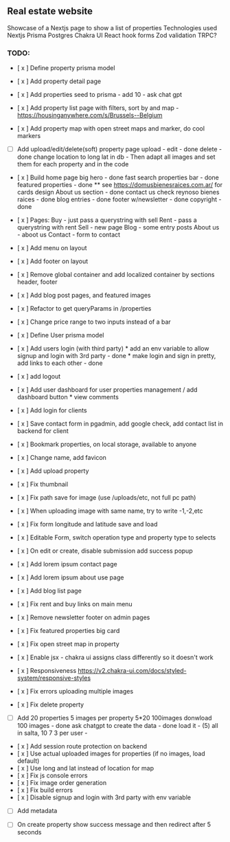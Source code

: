 ## Real estate website
Showcase of a Nextjs page to show a list of properties
Technologies used
Nextjs
Prisma
Postgres
Chakra UI
React hook forms
Zod validation
TRPC?

### TODO:
- [ x ] Define property prisma model
- [ x ] Add property detail page
- [ x ] Add properties seed to prisma - add 10 - ask chat gpt
- [ x ] Add property list page with filters, sort by and map - https://housinganywhere.com/s/Brussels--Belgium

- [ x ] Add property map with open street maps and marker, do cool markers
- [ ] Add upload/edit/delete(soft) property page
      upload                                    - 
      edit                                      - done
      delete                                    - done
      change location to long lat in db         - 
      Then adapt all images and set them for each property and in the code
- [ x ] Build home page
      big hero                                  - done
      fast search properties bar                - done
      featured properties                       - done
      ** see https://domusbienesraices.com.ar/ for cards design
      About us section                          - done
      contact us check reynoso bienes raices    - done
      blog entries                              - done
      footer w/newsletter                       - done
      copyright                                 - done
- [ x ] Pages:
      Buy         - just pass a querystring with sell
      Rent        - pass a querystring with rent
      Sell        - new page
      Blog        - some entry posts
      About us    - aboot us
      Contact     - form to contact
- [ x ] Add menu on layout
- [ x ] Add footer on layout
- [ x ] Remove global container and add localized container by sections
      header, footer
- [ x ] Add blog post pages, and featured images
- [ x ] Refactor to get queryParams in /properties
- [ x ] Change price range to two inputs instead of a bar

- [ x ] Define User prisma model
- [ x ] Add users login (with third party)
      * add an env variable to allow signup and login with 3rd party    - done
      * make login and sign in pretty, add links to each other          - done
- [ x ] add logout
- [ x ] Add user dashboard for user properties management / add dashboard button
      * view comments
- [ x ] Add login for clients
- [ x ] Save contact form in pgadmin, add google check, add contact list in backend for client
- [ x ] Bookmark properties, on local storage, available to anyone
- [ x ] Change name, add favicon

- [ x ] Add upload property
- [ x ] Fix thumbnail
- [ x ] Fix path save for image (use /uploads/etc, not full pc path)
- [ x ] When uploading image with same name, try to write -1,-2,etc
- [ x ] Fix form longitude and latitude save and load
- [ x ] Editable Form, switch operation type and property type to selects
- [ x ] On edit or create, disable submission add success popup
- [ x ] Add lorem ipsum contact page
- [ x ] Add lorem ipsum about use page
- [ x ] Add blog list page
- [ x ] Fix rent and buy links on main menu
- [ x ] Remove newsletter footer on admin pages
- [ x ] Fix featured properties big card
- [ x ] Fix open street map in property
- [ x ] Enable jsx - chakra ui assigns class differently so it doesn't work
- [ x ] Responsiveness
      https://v2.chakra-ui.com/docs/styled-system/responsive-styles
- [ x ] Fix errors uploading multiple images
- [ x ] Fix delete property
- [ ] Add 20 properties 5 images per property 5*20 100images
      donwload 100 images                 - done
      ask chatgpt to create the data      - done
      load it                             - (5)
      all in salta, 10 7 3 per user       - 
- [ x ] Add session route protection on backend
- [ x ] Use actual uploaded images for properties (if no images, load default)
- [ x ] Use long and lat instead of location for map
- [ x ] Fix js console errors
- [ x ] Fix image order generation
- [ x ] Fix build errors
- [ x ] Disable signup and login with 3rd party with env variable
- [ ] Add metadata
- [ ] On create property show success message and then redirect after 5 seconds

